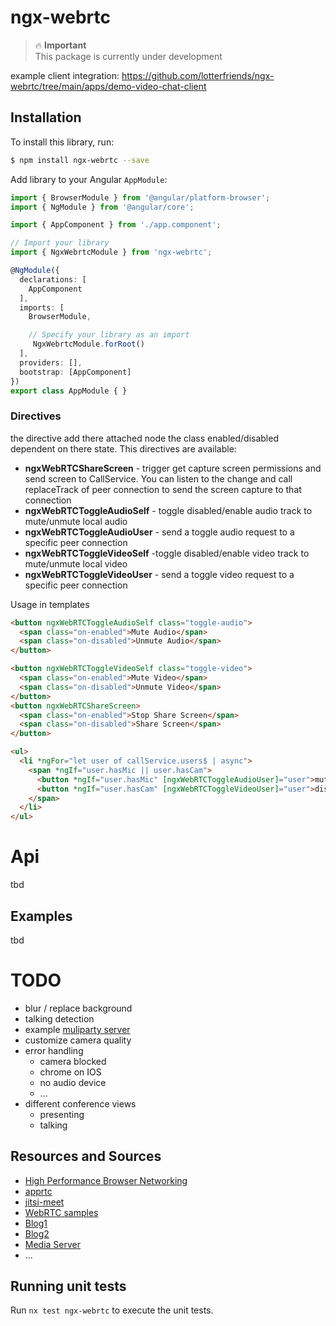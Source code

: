 # ngx-webrtc

 > :fire: **Important**   
 > This package is currently under development


example client integration: https://github.com/lotterfriends/ngx-webrtc/tree/main/apps/demo-video-chat-client

## Installation


To install this library, run:

```bash
$ npm install ngx-webrtc --save
```

Add library to your Angular `AppModule`:


```typescript
import { BrowserModule } from '@angular/platform-browser';
import { NgModule } from '@angular/core';

import { AppComponent } from './app.component';

// Import your library
import { NgxWebrtcModule } from 'ngx-webrtc';

@NgModule({
  declarations: [
    AppComponent
  ],
  imports: [
    BrowserModule,

    // Specify your library as an import
     NgxWebrtcModule.forRoot()
  ],
  providers: [],
  bootstrap: [AppComponent]
})
export class AppModule { }
```

### Directives
the directive add there attached node the class enabled/disabled dependent on there state.
This directives are available:
- **ngxWebRTCShareScreen** - trigger get capture screen permissions and send screen to CallService. You can listen to the change and call replaceTrack of peer connection to send the screen capture to that connection
- **ngxWebRTCToggleAudioSelf** - toggle disabled/enable audio track to mute/unmute local audio 
- **ngxWebRTCToggleAudioUser** - send a toggle audio request to a specific peer connection 
- **ngxWebRTCToggleVideoSelf**  -toggle disabled/enable video track to mute/unmute local video
- **ngxWebRTCToggleVideoUser** - send a toggle video request to a specific peer connection 


Usage in templates 
```html
<button ngxWebRTCToggleAudioSelf class="toggle-audio">
  <span class="on-enabled">Mute Audio</span>
  <span class="on-disabled">Unmute Audio</span>
</button>

<button ngxWebRTCToggleVideoSelf class="toggle-video">
  <span class="on-enabled">Mute Video</span>
  <span class="on-disabled">Unmute Video</span>
</button>
<button ngxWebRTCShareScreen>
  <span class="on-enabled">Stop Share Screen</span>
  <span class="on-disabled">Share Screen</span>
</button>

<ul>
  <li *ngFor="let user of callService.users$ | async">
    <span *ngIf="user.hasMic || user.hasCam">
      <button *ngIf="user.hasMic" [ngxWebRTCToggleAudioUser]="user">mute for all</button>
      <button *ngIf="user.hasCam" [ngxWebRTCToggleVideoUser]="user">disable video for all</button>
    </span>
  </li>
</ul>
```


# Api 
tbd

## Examples
tbd

# TODO
- blur / replace background
- talking detection 
- example [muliparty server](https://hpbn.co/webrtc/#multiparty-architectures)
- customize camera quality
- error handling
  - camera blocked
  - chrome on IOS
  - no audio device
  - ...
- different conference views
  - presenting 
  - talking


## Resources and Sources
- [High Performance Browser Networking](https://hpbn.co/webrtc)
- [apprtc](https://github.com/webrtc/apprtc)
- [jitsi-meet](https://github.com/jitsi/jitsi-meet)
- [WebRTC samples](https://webrtc.github.io/samples/)
- [Blog1](https://bloggeek.me/how-many-users-webrtc-call/)
- [Blog2](https://bloggeek.me/media-server-for-webrtc-broadcast/)
- [Media Server](https://ourcodeworld.com/articles/read/1212/top-5-best-open-source-webrtc-media-server-projects)
- ...


## Running unit tests

Run `nx test ngx-webrtc` to execute the unit tests.
